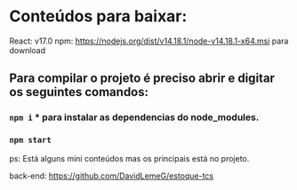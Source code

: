 # Conteúdos para baixar:

  React: v17.0
  npm: https://nodejs.org/dist/v14.18.1/node-v14.18.1-x64.msi para download
  
## Para compilar o projeto é preciso abrir e digitar os seguintes comandos:

### `npm i`   * para instalar as dependencias do node_modules.
### `npm start`

ps: Está alguns mini conteúdos mas os principais está no projeto.

back-end: https://github.com/DavidLemeG/estoque-tcs
